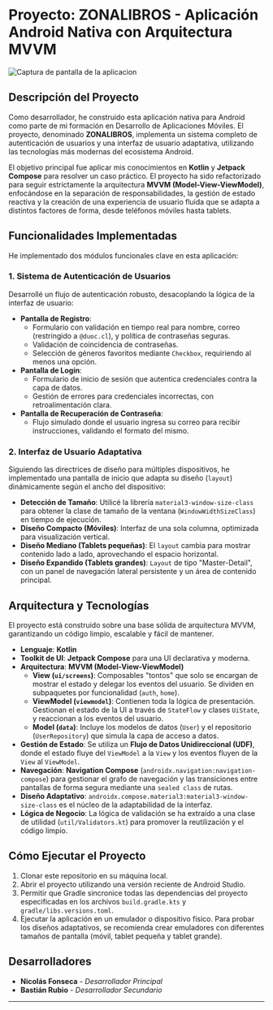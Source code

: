 # Proyecto: ZONALIBROS - Aplicación Android Nativa con Arquitectura MVVM

![Captura de pantalla de la aplicacion](https://i.ibb.co/Ld0RZ2rn/Portada-Aplicacion.png)

## Descripción del Proyecto

Como desarrollador, he construido esta aplicación nativa para Android como parte de mi formación en Desarrollo de Aplicaciones Móviles. El proyecto, denominado **ZONALIBROS**, implementa un sistema completo de autenticación de usuarios y una interfaz de usuario adaptativa, utilizando las tecnologías más modernas del ecosistema Android.

El objetivo principal fue aplicar mis conocimientos en **Kotlin** y **Jetpack Compose** para resolver un caso práctico. El proyecto ha sido refactorizado para seguir estrictamente la arquitectura **MVVM (Model-View-ViewModel)**, enfocándose en la separación de responsabilidades, la gestión de estado reactiva y la creación de una experiencia de usuario fluida que se adapta a distintos factores de forma, desde teléfonos móviles hasta tablets.

## Funcionalidades Implementadas

He implementado dos módulos funcionales clave en esta aplicación:

### 1. Sistema de Autenticación de Usuarios

Desarrollé un flujo de autenticación robusto, desacoplando la lógica de la interfaz de usuario:

* **Pantalla de Registro**:
  * Formulario con validación en tiempo real para nombre, correo (restringido a `@duoc.cl`), y política de contraseñas seguras.
  * Validación de coincidencia de contraseñas.
  * Selección de géneros favoritos mediante `Checkbox`, requiriendo al menos una opción.
* **Pantalla de Login**:
  * Formulario de inicio de sesión que autentica credenciales contra la capa de datos.
  * Gestión de errores para credenciales incorrectas, con retroalimentación clara.
* **Pantalla de Recuperación de Contraseña**:
  * Flujo simulado donde el usuario ingresa su correo para recibir instrucciones, validando el formato del mismo.

### 2. Interfaz de Usuario Adaptativa

Siguiendo las directrices de diseño para múltiples dispositivos, he implementado una pantalla de inicio que adapta su diseño (`layout`) dinámicamente según el ancho del dispositivo:

* **Detección de Tamaño**: Utilicé la librería `material3-window-size-class` para obtener la clase de tamaño de la ventana (`WindowWidthSizeClass`) en tiempo de ejecución.
* **Diseño Compacto (Móviles)**: Interfaz de una sola columna, optimizada para visualización vertical.
* **Diseño Mediano (Tablets pequeñas)**: El `layout` cambia para mostrar contenido lado a lado, aprovechando el espacio horizontal.
* **Diseño Expandido (Tablets grandes)**: `Layout` de tipo "Master-Detail", con un panel de navegación lateral persistente y un área de contenido principal.

## Arquitectura y Tecnologías

El proyecto está construido sobre una base sólida de arquitectura MVVM, garantizando un código limpio, escalable y fácil de mantener.

* **Lenguaje**: **Kotlin**
* **Toolkit de UI**: **Jetpack Compose** para una UI declarativa y moderna.
* **Arquitectura**: **MVVM (Model-View-ViewModel)**
  * **View (`ui/screens`)**: Composables "tontos" que solo se encargan de mostrar el estado y delegar los eventos del usuario. Se dividen en subpaquetes por funcionalidad (`auth`, `home`).
  * **ViewModel (`viewmodel`)**: Contienen toda la lógica de presentación. Gestionan el estado de la UI a través de `StateFlow` y clases `UiState`, y reaccionan a los eventos del usuario.
  * **Model (`data`)**: Incluye los modelos de datos (`User`) y el repositorio (`UserRepository`) que simula la capa de acceso a datos.
* **Gestión de Estado**: Se utiliza un **Flujo de Datos Unidireccional (UDF)**, donde el estado fluye del `ViewModel` a la `View` y los eventos fluyen de la `View` al `ViewModel`.
* **Navegación**: **Navigation Compose** (`androidx.navigation:navigation-compose`) para gestionar el grafo de navegación y las transiciones entre pantallas de forma segura mediante una `sealed class` de rutas.
* **Diseño Adaptativo**: `androidx.compose.material3:material3-window-size-class` es el núcleo de la adaptabilidad de la interfaz.
* **Lógica de Negocio**: La lógica de validación se ha extraído a una clase de utilidad (`util/Validators.kt`) para promover la reutilización y el código limpio.

## Cómo Ejecutar el Proyecto

1.  Clonar este repositorio en su máquina local.
2.  Abrir el proyecto utilizando una versión reciente de Android Studio.
3.  Permitir que Gradle sincronice todas las dependencias del proyecto especificadas en los archivos `build.gradle.kts` y `gradle/libs.versions.toml`.
4.  Ejecutar la aplicación en un emulador o dispositivo físico. Para probar los diseños adaptativos, se recomienda crear emuladores con diferentes tamaños de pantalla (móvil, tablet pequeña y tablet grande).

## Desarrolladores

* **Nicolás Fonseca** - *Desarrollador Principal*
* **Bastián Rubio** - *Desarrollador Secundario*

---